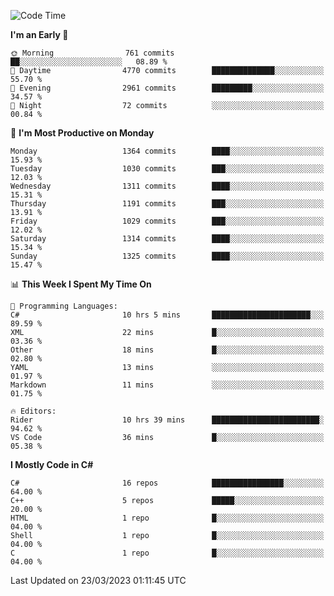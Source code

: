 <!--START_SECTION:waka-->
![Code Time](http://img.shields.io/badge/Code%20Time-1%2C000%20hrs%209%20mins-blue)

**I'm an Early 🐤** 

```text
🌞 Morning                761 commits         ██░░░░░░░░░░░░░░░░░░░░░░░   08.89 % 
🌆 Daytime                4770 commits        ██████████████░░░░░░░░░░░   55.70 % 
🌃 Evening                2961 commits        █████████░░░░░░░░░░░░░░░░   34.57 % 
🌙 Night                  72 commits          ░░░░░░░░░░░░░░░░░░░░░░░░░   00.84 % 
```
📅 **I'm Most Productive on Monday** 

```text
Monday                   1364 commits        ████░░░░░░░░░░░░░░░░░░░░░   15.93 % 
Tuesday                  1030 commits        ███░░░░░░░░░░░░░░░░░░░░░░   12.03 % 
Wednesday                1311 commits        ████░░░░░░░░░░░░░░░░░░░░░   15.31 % 
Thursday                 1191 commits        ███░░░░░░░░░░░░░░░░░░░░░░   13.91 % 
Friday                   1029 commits        ███░░░░░░░░░░░░░░░░░░░░░░   12.02 % 
Saturday                 1314 commits        ████░░░░░░░░░░░░░░░░░░░░░   15.34 % 
Sunday                   1325 commits        ████░░░░░░░░░░░░░░░░░░░░░   15.47 % 
```


📊 **This Week I Spent My Time On** 

```text
💬 Programming Languages: 
C#                       10 hrs 5 mins       ██████████████████████░░░   89.59 % 
XML                      22 mins             █░░░░░░░░░░░░░░░░░░░░░░░░   03.36 % 
Other                    18 mins             █░░░░░░░░░░░░░░░░░░░░░░░░   02.80 % 
YAML                     13 mins             ░░░░░░░░░░░░░░░░░░░░░░░░░   01.97 % 
Markdown                 11 mins             ░░░░░░░░░░░░░░░░░░░░░░░░░   01.75 % 

🔥 Editors: 
Rider                    10 hrs 39 mins      ████████████████████████░   94.62 % 
VS Code                  36 mins             █░░░░░░░░░░░░░░░░░░░░░░░░   05.38 % 
```

**I Mostly Code in C#** 

```text
C#                       16 repos            ████████████████░░░░░░░░░   64.00 % 
C++                      5 repos             █████░░░░░░░░░░░░░░░░░░░░   20.00 % 
HTML                     1 repo              █░░░░░░░░░░░░░░░░░░░░░░░░   04.00 % 
Shell                    1 repo              █░░░░░░░░░░░░░░░░░░░░░░░░   04.00 % 
C                        1 repo              █░░░░░░░░░░░░░░░░░░░░░░░░   04.00 % 
```




 Last Updated on 23/03/2023 01:11:45 UTC
<!--END_SECTION:waka-->
